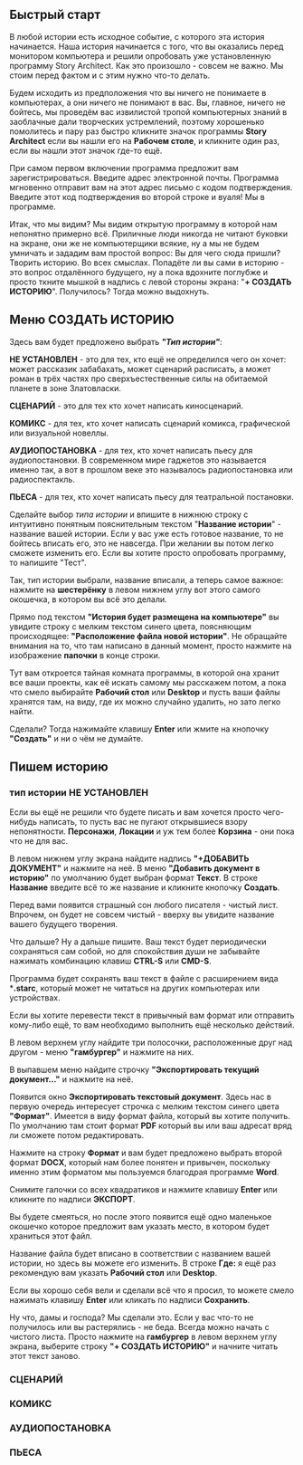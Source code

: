 ## Быстрый старт ##

В любой истории есть исходное событие, с которого эта история начинается. Наша история начинается с того, что вы оказались перед монитором компьютера и решили опробовать уже установленную программу Story Architect. Как это произошло - совсем не важно. Мы стоим перед фактом и с этим нужно что-то делать.

Будем исходить из предположения что вы ничего не понимаете в компьютерах, а они ничего не понимают в вас. Вы, главное, ничего не бойтесь, мы проведём вас извилистой тропой компьютерных знаний в заоблачные дали творческих устремлений, поэтому хорошенько помолитесь и пару раз быстро кликните значок программы **Story Architect** если вы нашли его на **Рабочем столе**, и кликните один раз, если вы нашли этот значок где-то ещё.

При самом первом включении программа предложит вам зарегистрироваться. Введите адрес электронной почты. Программа мгновенно отправит вам на этот адрес письмо с кодом подтверждения. Введите этот код подтверждения во второй строке и вуаля! Мы в программе.

Итак, что мы видим? Мы видим открытую программу в которой нам непонятно примерно всё. Приличные люди никогда не читают буковки на экране, они же не компьютерщики всякие, ну а мы не будем умничать и зададим вам простой вопрос: Вы для чего сюда пришли? Творить историю. Во всех смыслах. Попадёте ли вы сами в историю - это вопрос отдалённого будущего, ну а пока вдохните поглубже и просто ткните мышкой в надпись с левой стороны экрана: "**+ СОЗДАТЬ ИСТОРИЮ**". Получилось? Тогда можно выдохнуть.

## Меню **СОЗДАТЬ ИСТОРИЮ** ###

Здесь вам будет предложено выбрать ***"Тип истории"***:

**НЕ УСТАНОВЛЕН** - это для тех, кто ещё не определился чего он хочет: может рассказик забабахать, может сценарий расписать, а может роман в трёх частях про сверхъестественные силы на обитаемой планете в зоне Златовласки. 

**СЦЕНАРИЙ** - это для тех кто хочет написать киносценарий.

**КОМИКС** - для тех, кто хочет написать сценарий комикса, графической или визуальной новеллы.

**АУДИОПОСТАНОВКА** - для тех, кто хочет написать пьесу для аудиопостановки. В современном мире гаджетов это называется именно так, а вот в прошлом веке это называлось радиопостановка или радиоспектакль.

**ПЬЕСА** - для тех, кто хочет написать пьесу для театральной постановки.

Сделайте выбор *типа истории* и впишите в нижнюю строку с интуитивно понятным пояснительным текстом "**Название истории**" - название вашей истории. Если у вас уже есть готовое название, то не бойтесь вписать его, это не навсегда. При желании вы потом легко сможете изменить его. Если вы хотите просто опробовать программу, то напишите "Тест".

Так, тип истории выбрали, название вписали, а теперь самое важное: нажмите на **шестерёнку** в левом нижнем углу вот этого самого окошечка, в котором вы всё это делали.

Прямо под текстом **"История будет размещена на компьютере"** вы увидите строку с мелким текстом синего цвета, поясняющим происходящее: **"Расположение файла новой истории"**.  Не обращайте внимания на то, что там написано в данный момент, просто нажмите на изображение **папочки** в конце строки.

Тут вам откроется тайная комната программы, в которой она хранит все ваши проекты, как её искать самому мы расскажем потом, а пока что смело выбирайте **Рабочий стол** или **Desktop** и пусть ваши файлы хранятся там, на виду, где их можно случайно удалить, но зато легко найти.

Сделали? Тогда нажимайте клавишу **Enter** или жмите на кнопочку **"Создать"** и ни о чём не думайте.

## Пишем историю

### тип истории НЕ УСТАНОВЛЕН
Если вы ещё не решили что будете писать и вам хочется просто чего-нибудь написать, то пусть вас не пугают открывшиеся взору непонятности. **Персонажи**, **Локации** и уж тем более **Корзина** - они пока что не для вас.

В левом нижнем углу экрана найдите надпись **"+ДОБАВИТЬ ДОКУМЕНТ"** и нажмите на неё. В меню **"Добавить документ в историю"** по умолчанию будет выбран формат **Текст**. В строке **Название** введите всё то же название и кликните кнопочку **Создать**.

Перед вами появится страшный сон любого писателя - чистый лист. Впрочем, он будет не совсем чистый - вверху вы увидите название вашего будущего творения.

Что дальше? Ну а дальше пишите. Ваш текст будет периодически сохраняться сам собой, но для спокойствия души не забывайте нажимать комбинацию клавиш **CTRL-S** или **CMD-S**.

Программа будет сохранять ваш текст в файле с расширением вида ***.starc**, который может не читаться на других компьютерах или устройствах.

Если вы хотите перевести текст в привычный вам формат или отправить кому-либо ещё, то вам необходимо выполнить ещё несколько действий.

В левом верхнем углу найдите три полосочки, расположенные друг над другом - меню **"гамбургер"** и нажмите на них.

В выпавшем меню найдите строчку **"Экспортировать текущий документ..."** и нажмите на неё.

Появится окно **Экспортировать текстовый документ**. Здесь нас в первую очередь интересует строчка с мелким текстом синего цвета **"Формат"**. Имеется в виду формат файла, который вы хотите получить. По умолчанию там стоит формат **PDF** который вы или ваш адресат вряд ли сможете потом редактировать.

Нажмите на строку **Формат** и вам будет предложено выбрать второй формат **DOCX**, который нам более понятен и привычен, поскольку именно этим форматом мы пользуемся благодрая программе **Word**.

Снимите галочки со всех квадратиков и нажмите клавишу **Enter** или кликните по надписи **ЭКСПОРТ**.

Вы будете смеяться, но после этого появится ещё одно маленькое окошечко которое предложит вам указать место, в котором будет храниться этот файл.

Название файла будет вписано в соответствии с названием вашей истории, но здесь вы можете его изменить. В строке **Где:** я ещё раз рекомендую вам указать **Рабочий стол** или **Desktop**.

Если вы хорошо себя вели и сделали всё что я просил, то можете смело нажимать клавишу **Enter** или кликать по надписи **Сохранить**.

Ну что, дамы и господа? Мы сделали это. Если у вас что-то не получилось или вы растерялись - не беда. Всегда можно начать с чистого листа. Просто нажмите на **гамбургер** в левом верхнем углу экрана, выберите строку **"+ СОЗДАТЬ ИСТОРИЮ"** и начните читать этот текст заново.



### СЦЕНАРИЙ


### КОМИКС

### АУДИОПОСТАНОВКА

### ПЬЕСА











 









